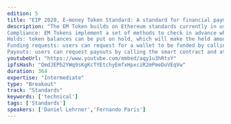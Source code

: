 ```yaml
---
edition: 5
title: "EIP 2020, E-money Token Standard: A standard for financial payments and operations for tokenized money"
description: "The EM Token builds on Ethereum standards currently in use such as ERC20, but it extends them to provide few key additional pieces of functionality, needed in the regulated financial world: 
Compliance: EM Tokens implement a set of methods to check in advance whether user-initiated transactions can be done from a compliance point of view. Implementations must `require` that these methods return a positive answer before executing the transaction Clearing: In addition to the standard ERC20 `transfer` method, EM Token provides a way to submit transfers that need to be cleared by the token issuing authority offchain. These transfers are then executed in two steps:     1. transfers are ordered    1. after clearing them, transfers are executed or rejected by the operator of the token contract
Holds: token balances can be put on hold, which will make the held amount unavailable for further use until the hold is resolved (i.e. either executed or released). 
Funding requests: users can request for a wallet to be funded by calling the smart contract and attaching a debit instruction string. 
Payouts: users can request payouts by calling the smart contract and attaching a payment instruction string. https://emoneytokenstandard.org/"
youtubeUrl: "https://www.youtube.com/embed/aqy1u3hRtsY"
ipfsHash: "QmdJEPb2YWq9sKgKcTYEtchyEmfxHpxciR2mPmeDoVEqVw"
duration: 364
expertise: "Intermediate"
type: "Breakout"
track: "Standards"
keywords: ['technical']
tags: ['Standards']
speakers: ['Daniel Lehrner','Fernando Paris']
---
```

